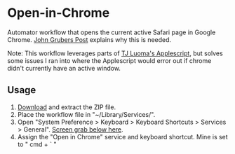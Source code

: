 Open-in-Chrome
==============

Automator workflow that opens the current active Safari page in Google Chrome.  [John Grubers Post](http://daringfireball.net/2010/11/flash_free_and_cheating_with_google_chrome) explains why this is needed.

Note: This workflow leverages parts of [TJ Luoma's Applescript](http://www.tuaw.com/2011/03/14/use-applescript-to-open-current-safari-url-in-google-chrome/), but solves some issues I ran into where the Applescript would error out if chrome didn't currently have an active window.

## Usage

1. [Download](https://github.com/NicholasModesto/Open-in-Chrome/blob/master/open-in-chrome.workflow.zip) and extract the ZIP file.
2. Place the workflow file in "~/Library/Services/".
3. Open "System Preference > Keyboard > Keyboard Shortcuts > Services > General".  [Screen grab below here](https://github.com/NicholasModesto/Open-in-Chrome/blob/master/systemPrefs.png).
4. Assign the "Open in Chrome" service and keyboard shortcut. Mine is set to " cmd + ` "